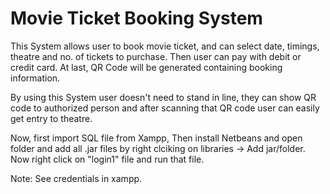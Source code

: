 
# Movie Ticket Booking System

This System allows user to book movie ticket, and can select date, timings, theatre and no. of tickets to purchase. Then user can pay with debit or credit card. At last, QR Code will be generated containing booking information.

By using this System user doesn't need to stand in line, they can show QR code to authorized person and after scanning that QR code user can easily get entry to theatre.

Now, first import SQL file from Xampp, Then install Netbeans and open folder and add all .jar files by right clciking on libraries -> Add jar/folder. Now right click on "login1" file and run that file. 

Note: See credentials in xampp.

